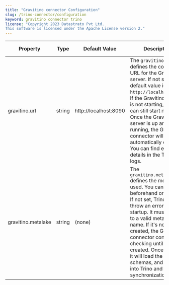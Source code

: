 ```yaml
---
title: "Gravitino connector Configuration"
slug: /trino-connector/configuration
keyword: gravitino connector trino
license: "Copyright 2023 Datastrato Pvt Ltd.
This software is licensed under the Apache License version 2."
---
```


| Property           | Type   | Default Value         | Description                                                                                                                                                                                                                                                                                                                                                                           | Required | Since Version |
|--------------------|--------|-----------------------|---------------------------------------------------------------------------------------------------------------------------------------------------------------------------------------------------------------------------------------------------------------------------------------------------------------------------------------------------------------------------------------|----------|---------------|
| gravitino.url      | string | http://localhost:8090 | The `gravitino.url` defines the connection URL for the Gravitino server. If not set, the default value is `http://localhost:8090`. If the Gravitino server is not starting, Trino can still start normally. Once the Gravitino server is up and running, the Gravitino connector will automatically connect. You can find error details in the Trino logs.                            | Yes      | 0.2.0         |
| gravitino.metalake | string | (none)                | The `gravitino.metalake` defines the metalake used. You can create it beforehand or later on. If not set, Trino might throw an error upon startup. It must be set to a valid metalake name. If it's not created, the Gravitino connector continues checking until it's created. Once created, it will load the catalogs, schemas, and tables into Trino and maintain synchronization. | Yes      | 0.2.0         |